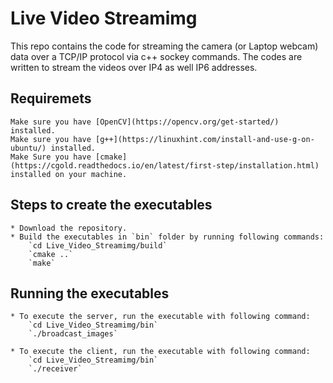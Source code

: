 # Live Video Streamimg
This repo contains the code for streaming the camera (or Laptop webcam) data over a TCP/IP protocol via c++ sockey commands. The codes are written to stream the videos over IP4 as well IP6 addresses. 


## Requiremets
	Make sure you have [OpenCV](https://opencv.org/get-started/) installed.
	Make sure you have [g++](https://linuxhint.com/install-and-use-g-on-ubuntu/) installed. 
	Make Sure you have [cmake](https://cgold.readthedocs.io/en/latest/first-step/installation.html) installed on your machine.
	
	
## Steps to create the executables
	* Download the repository.
	* Build the executables in `bin` folder by running following commands:
		`cd Live_Video_Streamimg/build`
		`cmake ..`
		`make`



## Running the executables
	* To execute the server, run the executable with following command:
		`cd Live_Video_Streamimg/bin`
		`./broadcast_images`
		
	* To execute the client, run the executable with following command:
		`cd Live_Video_Streamimg/bin`
		`./receiver`
